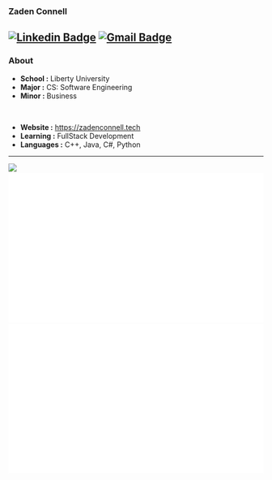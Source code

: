 ### Zaden Connell 
[![Linkedin Badge](https://img.shields.io/badge/-Zaden%20Connell-blue?style=flat-square&logo=Linkedin&logoColor=white&link=https://www.linkedin.com/in/zaden-connell//)](https://www.linkedin.com/in/zaden-connell/) [![Gmail Badge](https://img.shields.io/badge/-zaden.connell@gmail.com-c14438?style=flat-square&logo=Gmail&logoColor=white&link=mailto:zaden.connell@gmail.com)](mailto:zaden.connell@gmail.com)
---------------------------------------------------------------------------------------------------------------------------------------------------------------------------------
### About

-  **School :** Liberty University
-  **Major :** CS: Software Engineering
-  **Minor :** Business
<br />

-  **Website :** https://zadenconnell.tech
-  **Learning :** FullStack Development
-  **Languages :** C++, Java, C#, Python

---------------------------------------------------------------------------------------------------------------------------------------------------------------------------------

![](https://activity-graph.herokuapp.com/graph?username=postguitarist&theme=redical)
![](https://github.com/postguitarist/postguitarist/blob/master/generated/overview.svg#gh-dark-mode-only)
![](https://github.com/postguitarist/postguitarist/blob/master/generated/languages.svg#gh-dark-mode-only)

<!-- --------------------------------------------------------------------------------------------------------------------------------------------------------------------------------- -->
